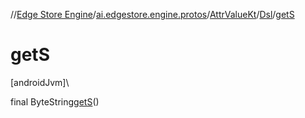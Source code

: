 //[Edge Store Engine](../../../../index.md)/[ai.edgestore.engine.protos](../../index.md)/[AttrValueKt](../index.md)/[Dsl](index.md)/[getS](get-s.md)

# getS

[androidJvm]\

final ByteString[getS](get-s.md)()
